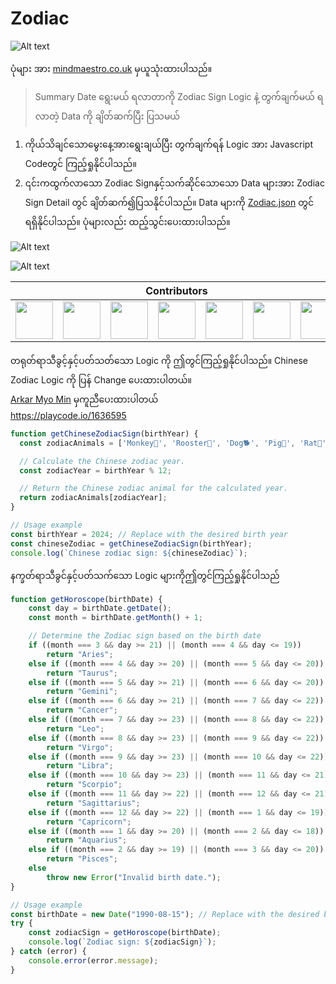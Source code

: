 # Zodiac


![Alt text](https://github.com/sannlynnhtun-coding/Zodiac/blob/main/wallpaper.jpg)

ပုံများ အား [mindmaestro.co.uk](https://www.mindmaestro.co.uk/zodiac-art) မှယူသုံးထားပါသည်။

> Summary
Date ရွေးမယ် ရလာတာကို Zodiac Sign Logic နဲ့ တွက်ချက်မယ် ရလာတဲ့ Data ကို ချိတ်ဆက်ပြီး ပြသမယ်

1. ကိုယ်သိချင်သောမွေးနေ့အားရွေးချယ်ပြီး တွက်ချက်ရန် Logic အား Javascript Codeတွင် ကြည့်ရှုနိုင်ပါသည်။
2. ၎င်းကထွက်လာသော Zodiac Signနှင့်သက်ဆိုင်သောသော Data များအား Zodiac Sign Detail တွင် ချိတ်ဆက်၍ပြသနိုင်ပါသည်။ Data များကို [Zodiac.json](https://github.com/sannlynnhtun-coding/Zodiac/blob/main/Zodiac.json) တွင်ရရှိနိုင်ပါသည်။ ပုံများလည်း ထည့်သွင်းပေးထားပါသည်။

![Alt text](https://github.com/sannlynnhtun-coding/Zodiac/blob/main/ZodiacFlow1.png)

![Alt text](https://github.com/sannlynnhtun-coding/Zodiac/blob/main/ZodiacFlow2.png)

<table>
 <thead>
  <tr>
   <th colspan="11">Contributors</th>
  </tr>
 </thead>
    <tbody>
        <tr>
            <td><a href="https://github.com/sannlynnhtun-coding"><img src="https://github.com/sannlynnhtun-coding.png" width="60px;"/></a></td>
            <td><a href="https://github.com/OatSoeKhant-Coding"><img src="https://github.com/OatSoeKhant-Coding.png" width="60px;"/></a></td>
            <td><a href="https://github.com/Rasunon-Soare"><img src="https://github.com/Rasunon-Soare.png" width="60px;"/></a></td>
            <td><a href="https://github.com/dabria2004"><img src="https://github.com/dabria2004.png" width="60px;"/></a></td>
            <td><a href="https://github.com/mgchit-coding"><img src="https://github.com/mgchit-coding.png" width="60px;"/></a></td>
            <td><a href="https://github.com/myatphonekhant-developer"><img src="https://github.com/myatphonekhant-developer.png" width="60px;"/></a></td>
            <td><a href="https://github.com/MyatPhoneThant"><img src="https://github.com/MyatPhoneThant.png" width="60px;"/></a></td>
        </tr>
    </tbody>
</table>

တရုတ်ရာသီခွင့်နှင့်ပတ်သတ်သော Logic ကို ဤတွင်ကြည့်ရှုနိုင်ပါသည်။
Chinese Zodiac Logic ကို ပြန် Change ပေးထားပါတယ်။ <br />
[Arkar Myo Min](https://github.com/akmm-dev) မှကူညီပေးထားပါတယ် <br />
https://playcode.io/1636595
```javascript
function getChineseZodiacSign(birthYear) {
  const zodiacAnimals = ['Monkey🐒', 'Rooster🐓', 'Dog🐕', 'Pig🐖', 'Rat🐀', 'Ox🐂', 'Tiger🐅', 'Rabbit🐇', 'Dragon🐉', 'Snake🐍', 'Horse🐎', 'Sheep🐑'];

  // Calculate the Chinese zodiac year.
  const zodiacYear = birthYear % 12;

  // Return the Chinese zodiac animal for the calculated year.
  return zodiacAnimals[zodiacYear];
}

// Usage example
const birthYear = 2024; // Replace with the desired birth year
const chineseZodiac = getChineseZodiacSign(birthYear);
console.log(`Chinese zodiac sign: ${chineseZodiac}`);
```
နက္ခတ်ရာသီခွင်နှင့်ပတ်သက်သော Logic များကိုဤတွင်ကြည့်ရှုနိုင်ပါသည်
```javascript
function getHoroscope(birthDate) {
    const day = birthDate.getDate();
    const month = birthDate.getMonth() + 1;

    // Determine the Zodiac sign based on the birth date
    if ((month === 3 && day >= 21) || (month === 4 && day <= 19))
        return "Aries";
    else if ((month === 4 && day >= 20) || (month === 5 && day <= 20))
        return "Taurus";
    else if ((month === 5 && day >= 21) || (month === 6 && day <= 20))
        return "Gemini";
    else if ((month === 6 && day >= 21) || (month === 7 && day <= 22))
        return "Cancer";
    else if ((month === 7 && day >= 23) || (month === 8 && day <= 22))
        return "Leo";
    else if ((month === 8 && day >= 23) || (month === 9 && day <= 22))
        return "Virgo";
    else if ((month === 9 && day >= 23) || (month === 10 && day <= 22))
        return "Libra";
    else if ((month === 10 && day >= 23) || (month === 11 && day <= 21))
        return "Scorpio";
    else if ((month === 11 && day >= 22) || (month === 12 && day <= 21))
        return "Sagittarius";
    else if ((month === 12 && day >= 22) || (month === 1 && day <= 19))
        return "Capricorn";
    else if ((month === 1 && day >= 20) || (month === 2 && day <= 18))
        return "Aquarius";
    else if ((month === 2 && day >= 19) || (month === 3 && day <= 20))
        return "Pisces";
    else
        throw new Error("Invalid birth date.");
}

// Usage example
const birthDate = new Date("1990-08-15"); // Replace with the desired birth date
try {
    const zodiacSign = getHoroscope(birthDate);
    console.log(`Zodiac sign: ${zodiacSign}`);
} catch (error) {
    console.error(error.message);
}
```

